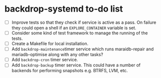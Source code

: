 # backdrop-systemd to-do list

* [ ] Improve tests so that they check if service is active as a
      pass. On failure they could open a shell if an
      `EXPLORE_CONTAINER` variable is set.
* [ ] Consider some kind of test framework to manage the running of
      the tests.
* [ ] Create a Makefile for local installation.
* [ ] Add `backdrop-maintenance`timer service which runs maraidb-repair and
      mariadb-optimise along with any other tasks?
* [ ] Add `backdrop-cron` timer service.
* [ ] Add `backdrop-backup` timer service. This could have a number of
      backends for performing snapshots e.g. BTRFS, LVM, etc.
